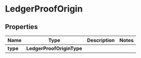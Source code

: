 

# LedgerProofOrigin


## Properties

| Name | Type | Description | Notes |
|------------ | ------------- | ------------- | -------------|
|**type** | **LedgerProofOriginType** |  |  |



